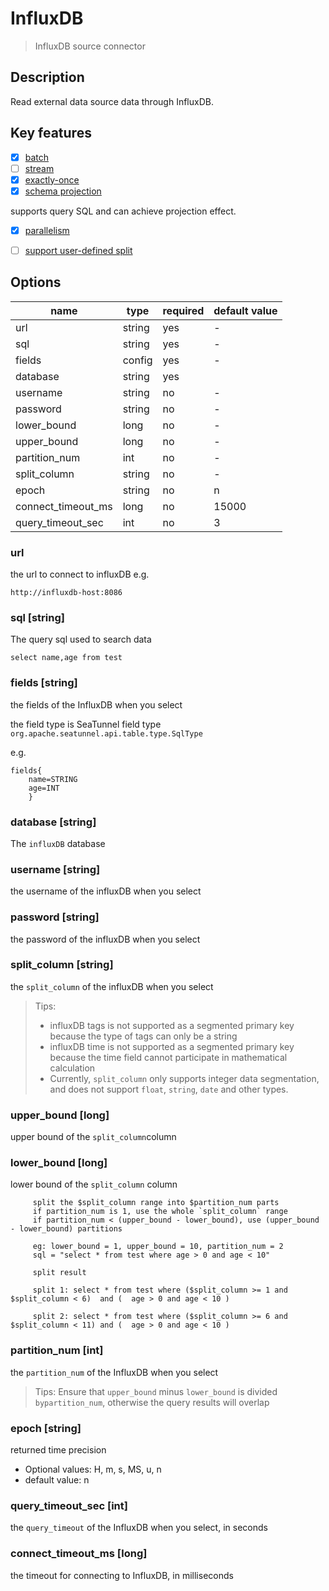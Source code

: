 # InfluxDB

> InfluxDB source connector

## Description

Read external data source data through InfluxDB. 

## Key features

- [x] [batch](../../concept/connector-v2-features.md)
- [ ] [stream](../../concept/connector-v2-features.md)
- [x] [exactly-once](../../concept/connector-v2-features.md)
- [x] [schema projection](../../concept/connector-v2-features.md)

supports query SQL and can achieve projection effect.

- [x] [parallelism](../../concept/connector-v2-features.md)
- [ ] [support user-defined split](../../concept/connector-v2-features.md)


## Options

| name        | type    | required | default value |
|-------------|---------|----------|---------------|
| url         | string  | yes      | -             |
| sql         | string  | yes      | -             |
| fields                     | config  | yes      | -             |
| database            | string  | yes      |               |
| username    | string  | no       | -             |
| password    | string  | no       | -             |
| lower_bound | long    | no       | -             |
| upper_bound | long    | no       | -             |
| partition_num | int     | no       | -             |
| split_column | string     | no       | -             |
| epoch | string     | no       | n             |
| connect_timeout_ms | long     | no       | 15000         |
| query_timeout_sec | int     | no       | 3             |

### url
the url to connect to influxDB e.g.
``` 
http://influxdb-host:8086
```

### sql [string]
The query sql used to search data

```
select name,age from test
```

### fields [string]

the fields of the InfluxDB when you select

the field type is SeaTunnel field type `org.apache.seatunnel.api.table.type.SqlType`

e.g.

```
fields{
    name=STRING
    age=INT
    }
```

### database [string]

The `influxDB` database

### username [string]

the username of the influxDB when you select

### password [string]

the password of the influxDB when you select

### split_column [string]

the `split_column` of the influxDB when you select

> Tips:
> - influxDB tags is not supported as a segmented primary key because the type of tags can only be a string
> - influxDB time is not supported as a segmented primary key because the time field cannot participate in mathematical calculation
> - Currently, `split_column` only supports integer data segmentation, and does not support `float`, `string`, `date` and other types.

### upper_bound [long]

upper bound of the `split_column`column

### lower_bound [long]

lower bound of the `split_column` column

```
     split the $split_column range into $partition_num parts
     if partition_num is 1, use the whole `split_column` range
     if partition_num < (upper_bound - lower_bound), use (upper_bound - lower_bound) partitions
     
     eg: lower_bound = 1, upper_bound = 10, partition_num = 2
     sql = "select * from test where age > 0 and age < 10"
     
     split result

     split 1: select * from test where ($split_column >= 1 and $split_column < 6)  and (  age > 0 and age < 10 )
     
     split 2: select * from test where ($split_column >= 6 and $split_column < 11) and (  age > 0 and age < 10 )

```

### partition_num [int]

the `partition_num` of the InfluxDB when you select
> Tips: Ensure that `upper_bound` minus `lower_bound` is divided `bypartition_num`, otherwise the query results will overlap

### epoch [string]
returned time precision
- Optional values: H, m, s, MS, u, n
- default value: n

### query_timeout_sec [int]
the `query_timeout` of the InfluxDB when you select, in seconds

### connect_timeout_ms [long]
the timeout for connecting to InfluxDB, in milliseconds 

